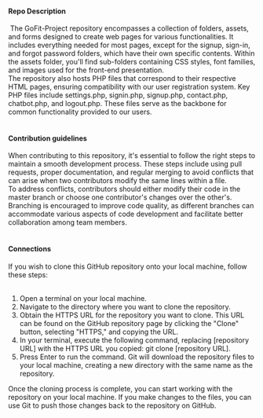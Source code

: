 #### Repo Description <br>
​
The GoFit-Project repository encompasses a collection of folders, assets, and forms designed to create web pages for various functionalities. It includes everything needed for most pages, except for the signup, sign-in, and forgot password folders, which have their own specific contents. Within the assets folder, you'll find sub-folders containing CSS styles, font families, and images used for the front-end presentation. <br>
The repository also hosts PHP files that correspond to their respective HTML pages, ensuring compatibility with our user registration system. Key PHP files include settings.php, signin.php, signup.php, contact.php, chatbot.php, and logout.php. These files serve as the backbone for common functionality provided to our users. <br>
​
#### Contribution guidelines <be>

When contributing to this repository, it's essential to follow the right steps to maintain a smooth development process. These steps include using pull requests, proper documentation, and regular merging to avoid conflicts that can arise when two contributors modify the same lines within a file.  <br>
To address conflicts, contributors should either modify their code in the master branch or choose one contributor's changes over the other's. Branching is encouraged to improve code quality, as different branches can accommodate various aspects of code development and facilitate better collaboration among team members. <br>
​
#### Connections  <br>

If you wish to clone this GitHub repository onto your local machine, follow these steps: <br>
​
1. Open a terminal on your local machine.
2. Navigate to the directory where you want to clone the repository.
3. Obtain the HTTPS URL for the repository you want to clone. This URL can be found on the GitHub repository page by clicking the "Clone" button, selecting "HTTPS," and copying the URL.
4. In your terminal, execute the following command, replacing [repository URL] with the HTTPS URL you copied: git clone [repository URL].
5. Press Enter to run the command. Git will download the repository files to your local machine, creating a new directory with the same name as the repository. 

Once the cloning process is complete, you can start working with the repository on your local machine. If you make changes to the files, you can use Git to push those changes back to the repository on GitHub.
​
